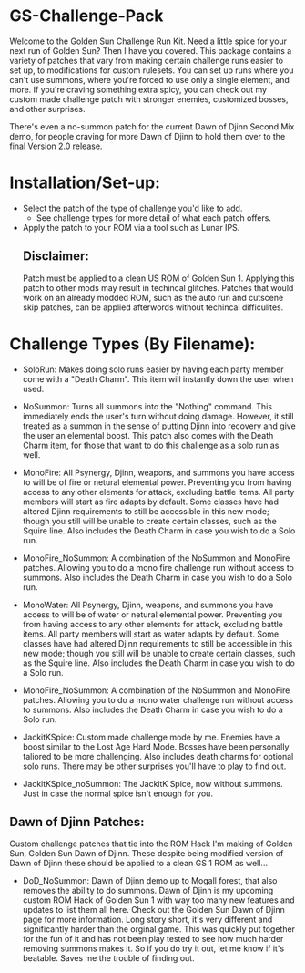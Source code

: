 # GS-Challenge-Pack
Welcome to the Golden Sun Challenge Run Kit.  Need a little spice for your next run of Golden Sun? Then I have you covered. This package contains a variety of patches that vary from making certain challenge runs easier to set up, to modifications for custom rulesets. You can set up runs where you can't use summons, where you're forced to use only a single element, and more.  If you're craving something extra spicy, you can check out my custom made challenge patch with stronger enemies, customized bosses, and other surprises.

There's even a no-summon patch for the current Dawn of Djinn Second Mix demo, for people craving for more Dawn of Djinn to hold them over to the final Version 2.0 release.

# Installation/Set-up:
- Select the patch of the type of challenge you'd like to add.
	- See challenge types for more detail of what each patch offers.
- Apply the patch to your ROM via a tool such as Lunar IPS.
	## Disclaimer:
  Patch must be applied to a clean US ROM of Golden Sun 1.  Applying this patch to other mods may result in techincal glitches.
  Patches that would work on an already modded ROM, such as the auto run and cutscene skip patches, can be applied afterwords without techincal difficulites.

# Challenge Types (By Filename):
- SoloRun: Makes doing solo runs easier by having each party member come with a "Death Charm". This item will instantly down the user when used.

- NoSummon: Turns all summons into the "Nothing" command. This immediately ends the user's turn without doing damage. However, it still treated as a summon in the sense of putting Djinn into recovery and give the user an elemental boost. This patch also comes with the Death Charm item, for those that want to do this challenge as a solo run as well.

- MonoFire: All Psynergy, Djinn, weapons, and summons you have access to will be of fire or netural elemental power. Preventing you from having access to any other elements for attack, excluding battle items. All party members will start as fire adapts by default. Some classes have had altered Djinn requirements to still be accessible in this new mode; though you still will be unable to create certain classes, such as the Squire line.
Also includes the Death Charm in case you wish to do a Solo run.

- MonoFire_NoSummon: A combination of the NoSummon and MonoFire patches. Allowing you to do a mono fire challenge run without access to summons. Also includes the Death Charm in case you wish to do a Solo run.

- MonoWater: All Psynergy, Djinn, weapons, and summons you have access to will be of water or netural elemental power. Preventing you from having access to any other elements for attack, excluding battle items. All party members will start as water adapts by default. Some classes have had altered Djinn requirements to still be accessible in this new mode; though you still will be unable to create certain classes, such as the Squire line.
Also includes the Death Charm in case you wish to do a Solo run.

- MonoFire_NoSummon: A combination of the NoSummon and MonoFire patches. Allowing you to do a mono water challenge run without access to summons. Also includes the Death Charm in case you wish to do a Solo run.

- JackitKSpice: Custom made challenge mode by me. Enemies have a boost similar to the Lost Age Hard Mode. Bosses have been personally taliored to be more challenging. Also includes death charms for optional solo runs. There may be other surprises you'll have to play to find out.

- JackitKSpice_noSummon: The JackitK Spice, now without summons. Just in case the normal spice isn't enough for you.

## Dawn of Djinn Patches:
Custom challenge patches that tie into the ROM Hack I'm making of Golden Sun, Golden Sun Dawn of Djinn. These despite being modified version of Dawn of Djinn these should be applied to a clean GS 1 ROM as well...
- DoD_NoSummon: Dawn of Djinn demo up to Mogall forest, that also removes the ability to do summons.  Dawn of Djinn is my upcoming custom ROM Hack of Golden Sun 1 with way too many new features and updates to list them all here. Check out the Golden Sun Dawn of Djinn page for more information. Long story short, it's very different and significantly harder than the orginal game.  This was quickly put together for the fun of it and has not been play tested to see how much harder removing summons makes it. So if you do try it out, let me know if it's beatable. Saves me the trouble of finding out.
